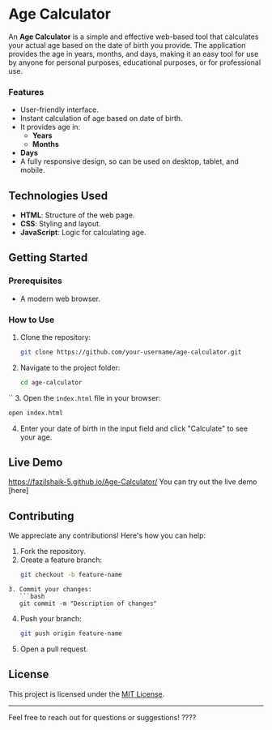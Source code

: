 # Age Calculator

An **Age Calculator** is a simple and effective web-based tool that calculates your actual age based on the date of birth you provide. The application provides the age in years, months, and days, making it an easy tool for use by anyone for personal purposes, educational purposes, or for professional use.

### Features

- User-friendly interface.
- Instant calculation of age based on date of birth.
- It provides age in:
  - **Years**
  - **Months**
- **Days**
- A fully responsive design, so can be used on desktop, tablet, and mobile.

## Technologies Used

- **HTML**: Structure of the web page.
- **CSS**: Styling and layout.
- **JavaScript**: Logic for calculating age.

## Getting Started

### Prerequisites
- A modern web browser.

### How to Use
1. Clone the repository:
   ```bash
   git clone https://github.com/your-username/age-calculator.git
   ```
2. Navigate to the project folder:
   ```bash
   cd age-calculator
``
3. Open the `index.html` file in your browser:
   ```bash
   open index.html
   ```
4. Enter your date of birth in the input field and click "Calculate" to see your age.

## Live Demo
https://fazilshaik-5.github.io/Age-Calculator/
You can try out the live demo [here]

## Contributing

We appreciate any contributions! Here's how you can help:

1. Fork the repository.
2. Create a feature branch:
   ```bash
   git checkout -b feature-name
```
3. Commit your changes:
   ```bash
   git commit -m "Description of changes"
   ```
4. Push your branch:
   ```bash
   git push origin feature-name
   ```
5. Open a pull request.

## License

This project is licensed under the [MIT License](LICENSE).

---

Feel free to reach out for questions or suggestions! ????
